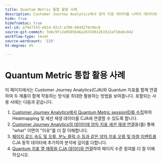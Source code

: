 ```yaml
---
title: Quantum Metric 통합 활용 사례
description: Customer Journey Analytics에서 양자 지표 데이터를 나머지 데이터와 결합하는 방법에 대해 알아봅니다.
hide: true
hidefromtoc: true
exl-id: a74e7143-e814-42c3-a706-b64427dc9ecb
source-git-commit: 7e6c9fc2e8505b46a2674301261922af18e6c842
workflow-type: tm+mt
source-wordcount: '133'
ht-degree: 0%

---
```


# Quantum Metric 통합 활용 사례

이 페이지에서는 Customer Journey Analytics(CJA)와 Quantum 지표를 함께 연결하여 두 제품이 함께 작동하는 방식을 최대한 활용하는 방법을 보여줍니다.  포함되는 사용 사례는 다음과 같습니다.

1. [Customer Journey Analytics에서 Quantum Metric sessionID를 수집](collect-session-id.md)하여 Heatmapping 및 세션 재생 데이터를 CJA에 연결할 수 있도록 합니다.
1. [Customer Journey Analytics의 데이터에 양자 지표 세션 재생 연결](tie-session-replays.md)을(를) 통해 &quot;what&quot; 이면의 &quot;이유&quot;를 더 잘 이해합니다.
1. [페이지 로드 속도 및 오류, 분노 클릭 수 등과 같은 양자 지표 오류 및 마찰 이벤트를 ](friction-events.md)CJA 동작 데이터에 추가하여 분석에 깊이를 더합니다.
1. [Quantum 지표 열 매핑을 CJA 데이터와 연결](heatmap.md)하여 페이지 수준 참여를 더 잘 이해하십시오.
